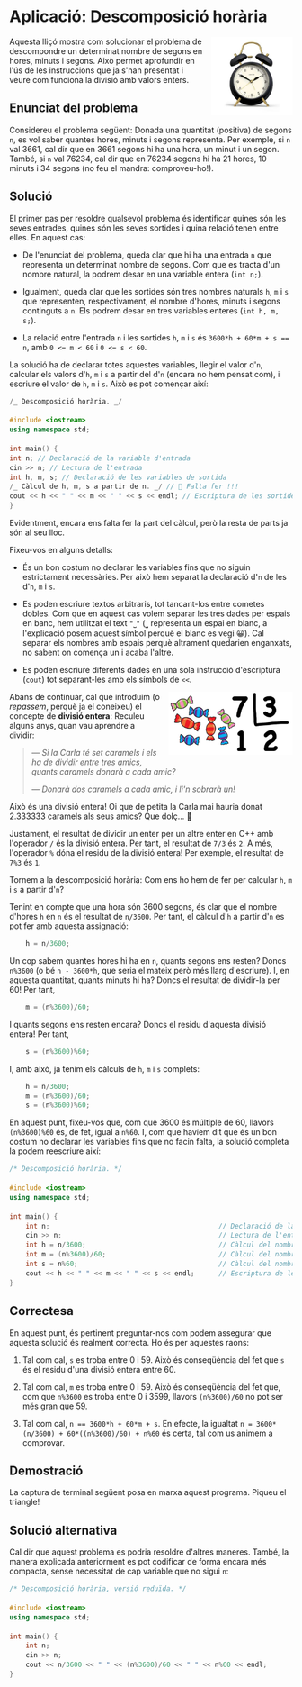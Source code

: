 # Aplicació: Descomposició horària

<img src='././rellotge.png' style='height: 10em; float: right; margin: 0 0 1em 1em;'/>

Aquesta lliçó mostra com solucionar el problema de descompondre un
determinat nombre de segons en hores, minuts i segons. Això permet aprofundir
en l'ús de les instruccions que ja s'han presentat i veure com funciona la
divisió amb valors enters.

## Enunciat del problema

Considereu el problema següent: Donada una quantitat (positiva) de segons `n`,
es vol saber quantes hores, minuts i segons representa. Per exemple, si `n` val 3661,
cal dir que en 3661 segons hi ha una hora, un minut i un segon. També, si `n`
val 76234, cal dir que en 76234 segons hi ha 21 hores, 10 minuts i 34 segons
(no feu el mandra: comproveu-ho!).

## Solució

El primer pas per resoldre qualsevol problema és identificar quines són les
seves entrades, quines són les seves sortides i quina relació tenen entre
elles. En aquest cas:

-   De l'enunciat del problema, queda clar que hi ha una entrada `n` que
    representa un determinat nombre de segons. Com que es tracta d'un nombre natural,
    la podrem desar en una variable entera (`int n;`).

-   Igualment, queda clar que les sortides són tres nombres naturals `h`, `m` i `s`
    que representen, respectivament, el nombre d'hores, minuts i segons continguts a `n`.
    Els podrem desar en tres variables enteres (`int h, m, s;`).

-   La relació entre l'entrada `n` i les sortides `h`, `m` i `s` és `3600*h +
60*m + s == n`, amb `0 <= m < 60` i `0 <= s < 60`.

La solució ha de declarar totes aquestes variables,
llegir el valor d'`n`,
calcular els valors d'`h`, `m` i `s` a partir del d'`n` (encara no hem pensat com),
i escriure el valor de `h`, `m` i `s`. Això es pot començar així:

```c++
/_ Descomposició horària. _/

#include <iostream>
using namespace std;

int main() {
int n; // Declaració de la variable d'entrada
cin >> n; // Lectura de l'entrada
int h, m, s; // Declaració de les variables de sortida
/_ Càlcul de h, m, s a partir de n. _/ // 🚧 Falta fer !!!
cout << h << " " << m << " " << s << endl; // Escriptura de les sortides
}

```

Evidentment, encara ens falta fer la part del càlcul, però la resta de parts
ja són al seu lloc.

Fixeu-vos en alguns detalls:

-   És un bon costum no declarar les variables fins que no siguin estrictament
    necessàries. Per això hem separat la declaració d'`n` de les d'`h`, `m` i
    `s`.

-   Es poden escriure textos arbitraris, tot
    tancant-los entre cometes dobles. Com que en aquest cas volem separar les tres dades
    per espais en banc, hem utilitzat el text `"⎵"` (⎵ representa un espai en blanc,
    a l'explicació posem aquest símbol perquè el blanc es vegi 😀). Cal
    separar els nombres amb espais perquè altrament
    quedarien enganxats, no sabent on comença un i acaba l'altre.

-   Es poden escriure diferents dades en una sola instrucció d'escriptura
    (`cout`) tot separant-les amb els símbols de `<<`.

<img src='././caramels.png' style='height: 8em; float: right; margin: 0 0 1em 1em;'/>

Abans de continuar,
cal que introduim (o _repassem_, perquè ja el coneixeu) el concepte de **divisió entera**:
Reculeu alguns anys, quan vau aprendre a dividir:

> — _Si la Carla té set caramels i els ha de dividir entre tres amics, quants caramels donarà a cada amic?_
>
> — _Donarà dos caramels a cada amic, i li'n sobrarà un!_

Això és una divisió entera! Oi que de petita
la Carla mai hauria donat 2.333333 caramels als seus amics? Que dolç... 🍭

Justament, el resultat de dividir un enter per un altre enter en C++ amb l'operador `/` és
la divisió entera. Per tant, el resultat de `7/3` és `2`. A més, l'operador
`%` dóna el residu de la divisió entera! Per exemple,
el resultat de `7%3` és `1`.

Tornem a la descomposició horària:
Com ens ho hem de fer per calcular `h`, `m` i `s` a partir d'`n`?

Tenint en compte que una hora són 3600 segons, és clar que el nombre d'hores `h`
en `n` és el resultat de `n/3600`.
Per tant, el càlcul d'`h` a partir d'`n` es pot fer amb aquesta assignació:

```c++
    h = n/3600;
```

Un cop sabem quantes hores hi ha en `n`, quants segons ens resten? Doncs `n%3600`
(o bé `n - 3600*h`, que seria el mateix però més llarg d'escriure).
I, en aquesta quantitat, quants minuts hi ha?
Doncs el resultat de dividir-la per 60! Per tant,

```c++
    m = (n%3600)/60;
```

I quants segons ens resten encara? Doncs el residu d'aquesta divisió entera! Per tant,

```c++
    s = (n%3600)%60;
```

I, amb això, ja tenim els càlculs de `h`, `m` i `s` complets:

```c++
    h = n/3600;
    m = (n%3600)/60;
    s = (n%3600)%60;
```

En aquest punt, fixeu-vos que, com que 3600 és múltiple de 60,
llavors `(n%3600)%60` és, de fet, igual a `n%60`.
I, com que havíem dit que és un bon costum no declarar les variables
fins que no facin falta,
la solució completa la podem reescriure així:

```c++
/* Descomposició horària. */

#include <iostream>
using namespace std;

int main() {
    int n;                                          // Declaració de la variable d'entrada
    cin >> n;                                       // Lectura de l'entrada
    int h = n/3600;                                 // Càlcul del nombre d'hores
    int m = (n%3600)/60;                            // Càlcul del nombre de minuts
    int s = n%60;                                   // Càlcul del nombre de segons
    cout << h << " " << m << " " << s << endl;      // Escriptura de les sortides
}
```

## Correctesa

En aquest punt, és pertinent preguntar-nos com podem assegurar que
aquesta solució és realment correcta. Ho és per aquestes raons:

1. Tal com cal, `s` es troba entre 0 i 59. Això és conseqüència del fet que
   `s` és el residu d'una divisió entera entre 60.

2. Tal com cal, `m` es troba entre 0 i 59. Això és conseqüència del fet que,
   com que `n%3600` es troba entre 0 i 3599, llavors `(n%3600)/60`
   no pot ser més gran que 59.

3. Tal com cal, `n == 3600*h + 60*m + s`. En efecte, la igualtat
   `n = 3600*(n/3600) + 60*((n%3600)/60) + n%60` és certa,
   tal com us animem a comprovar.

## Demostració

La captura de terminal següent posa en marxa aquest programa. Piqueu el triangle!

<ClientOnly><Asciinema src="./descomposicio-horaria.json" title="Descomposició horària"/></ClientOnly>

## Solució alternativa

Cal dir que aquest problema es podria resoldre d'altres maneres.
També, la manera explicada anteriorment
es pot codificar de forma encara més compacta,
sense necessitat de cap variable que no sigui `n`:

```c++
/* Descomposició horària, versió reduïda. */

#include <iostream>
using namespace std;

int main() {
    int n;
    cin >> n;
    cout << n/3600 << " " << (n%3600)/60 << " " << n%60 << endl;
}
```

<Autors autors="jpetit roura"/>
